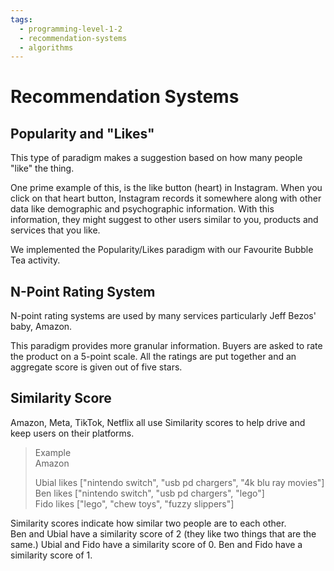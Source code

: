 ```yaml
---
tags:
  - programming-level-1-2
  - recommendation-systems
  - algorithms
---
```

# Recommendation Systems

## Popularity and "Likes"

This type of paradigm makes a suggestion based on 
how many people "like" the thing.

One prime example of this, is the like button (heart) in 
Instagram. When you click on that heart button, Instagram
records it somewhere along with other data like demographic
and psychographic information. With this information,
they might suggest to other users similar to you, products
and services that you like.

We implemented the Popularity/Likes paradigm with our
Favourite Bubble Tea activity.

## N-Point Rating System

N-point rating systems are used by many services
particularly Jeff Bezos' baby, Amazon.

This paradigm provides more granular information.
Buyers are asked to rate the product on a 5-point
scale. All the ratings are put together and an
aggregate score is given out of five stars.

## Similarity Score

Amazon, Meta, TikTok, Netflix all use Similarity scores to help drive
and keep users on their platforms.

> Example  
> Amazon
> 
> Ubial likes ["nintendo switch", "usb pd chargers", "4k blu ray movies"]  
> Ben likes ["nintendo switch", "usb pd chargers", "lego"]  
> Fido likes ["lego", "chew toys", "fuzzy slippers"]  

Similarity scores indicate how similar two people are to each other.  
Ben and Ubial have a similarity score of 2 (they like two things that
are the same.) Ubial and Fido have a similarity score of 0. Ben and
Fido have a similarity score of 1.